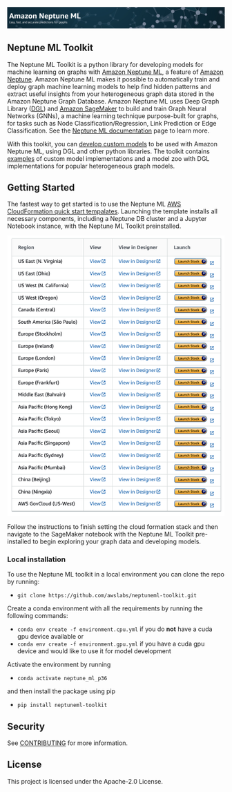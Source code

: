 ![banner](images/banner.png)

## Neptune ML Toolkit

The Neptune ML Toolkit is a python library for developing models for machine learning on graphs with [Amazon Neptune ML](https://aws.amazon.com/neptune/machine-learning/), a feature of [Amazon Neptune](https://aws.amazon.com/neptune/).
Amazon Neptune ML makes it possible to automatically train and deploy graph machine learning models to help find hidden patterns and extract useful insights from your heterogeneous graph data stored in the Amazon Neptune Graph Database.
Amazon Neptune ML uses Deep Graph Library ([DGL](https://www.dgl.ai/)) and [Amazon SageMaker](https://aws.amazon.com/sagemaker/) to build and train Graph Neural Networks (GNNs), a machine learning technique purpose-built for graphs, for tasks such as Node Classification/Regression, Link Prediction or Edge Classification.
See the [Neptune ML documentation](https://docs.aws.amazon.com/neptune/latest/userguide/machine-learning.html) page to learn more.


With this toolkit, you can [develop custom models](https://docs.aws.amazon.com/neptune/latest/userguide/machine-learning-custom-models.html) to be used with Amazon Neptune ML, using DGL and other python libraries.
The toolkit contains [examples](./examples) of custom model implementations and a model zoo with DGL implementations for popular heterogeneous graph models.


## Getting Started
The fastest way to get started is to use the Neptune ML [AWS CloudFormation quick start tempalates](https://docs.aws.amazon.com/neptune/latest/userguide/machine-learning.html#machine-learning-quick-start).
Launching the template installs all necessary components, including a Neptune DB cluster and a Jupyter Notebook instance, with the Neptune ML Toolkit preinstalled.

[![Templates launch](./images/templates.png)](https://docs.aws.amazon.com/neptune/latest/userguide/machine-learning.html#machine-learning-quick-start)

Follow the instructions to finish setting the cloud formation stack and then navigate to the SageMaker notebook with the Neptune ML Toolkit pre-installed to begin exploring your graph data and developing models.

### Local installation
To use the Neptune ML toolkit in a local environment you can clone the repo by running:

* `git clone https://github.com/awslabs/neptuneml-toolkit.git`

Create a conda environment with all the requirements by running the following commands:

* `conda env create -f environment.cpu.yml` if you do **not** have a cuda gpu device available
or
* `conda env create -f environment.gpu.yml` if you have a cuda gpu device and would like to use it for model development

Activate the environment by running

* `conda activate neptune_ml_p36`

and then install the package using pip

* `pip install neptuneml-toolkit`


## Security

See [CONTRIBUTING](CONTRIBUTING.md#security-issue-notifications) for more information.

## License

This project is licensed under the Apache-2.0 License.

